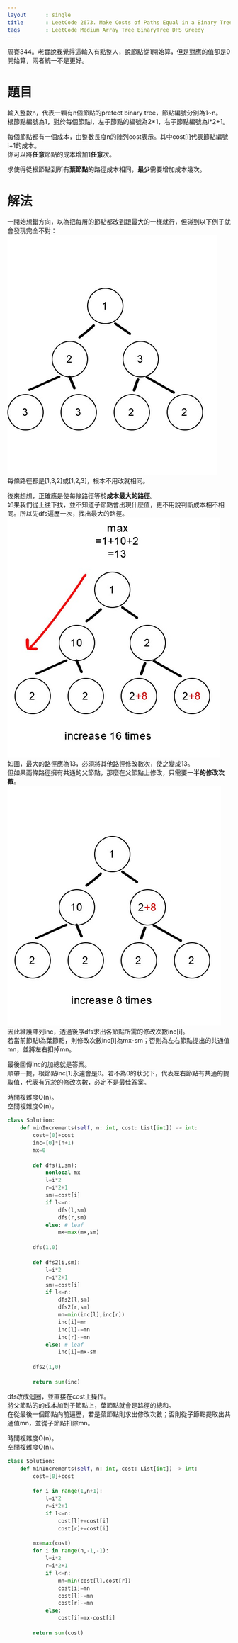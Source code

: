 ```yaml
--- 
layout      : single
title       : LeetCode 2673. Make Costs of Paths Equal in a Binary Tree
tags        : LeetCode Medium Array Tree BinaryTree DFS Greedy
---
```

周賽344。老實說我覺得這輸入有點整人，說節點從1開始算，但是對應的值卻是0開始算，兩者統一不是更好。  

# 題目
輸入整數n，代表一顆有n個節點的prefect binary tree，節點編號分別為1\~n。  
根節點編號為1，對於每個節點i，左子節點的編號為2\*1，右子節點編號為i\*2+1。  

每個節點都有一個成本，由整數長度n的陣列cost表示。其中cost[i]代表節點編號i+1的成本。  
你可以將**任意**節點的成本增加1**任意**次。  

求使得從根節點到所有**葉節點**的路徑成本相同，**最少**需要增加成本幾次。  

# 解法
一開始想錯方向，以為把每層的節點都改到跟最大的一樣就行，但碰到以下例子就會發現完全不對：  
![示意圖](/assets/img/2673-1.jpg)  
每條路徑都是[1,3,2]或[1,2,3]，根本不用改就相同。  

後來想想，正確應是使每條路徑等於**成本最大的路徑**。  
如果我們從上往下找，並不知道子節點會出現什麼值，更不用說判斷成本相不相同。所以先dfs遍歷一次，找出最大的路徑。  
![示意圖](/assets/img/2673-2.jpg)  
如圖，最大的路徑應為13，必須將其他路徑修改數次，使之變成13。  
但如果兩條路徑擁有共通的父節點，那麼在父節點上修改，只需要**一半的修改次數**。  
![示意圖](/assets/img/2673-3.jpg)  
因此維護陣列inc，透過後序dfs求出各節點所需的修改次數inc[i]。  
若當前節點i為葉節點，則修改次數inc[i]為mx-sm；否則為左右節點提出的共通值mn，並將左右扣掉mn。  

最後回傳inc的加總就是答案。  
順帶一提，根節點inc[1]永遠會是0。若不為0的狀況下，代表左右節點有共通的提取值，代表有冗於的修改次數，必定不是最佳答案。  

時間複雜度O(n)。  
空間複雜度O(n)。  

```python
class Solution:
    def minIncrements(self, n: int, cost: List[int]) -> int:
        cost=[0]+cost
        inc=[0]*(n+1)
        mx=0
        
        def dfs(i,sm):
            nonlocal mx
            l=i*2
            r=i*2+1
            sm+=cost[i]
            if l<=n:
                dfs(l,sm)
                dfs(r,sm)
            else: # leaf
                mx=max(mx,sm)
                
        dfs(1,0)
        
        def dfs2(i,sm):
            l=i*2
            r=i*2+1
            sm+=cost[i]
            if l<=n:
                dfs2(l,sm)
                dfs2(r,sm)
                mn=min(inc[l],inc[r])
                inc[i]=mn
                inc[l]-=mn
                inc[r]-=mn
            else: # leaf
                inc[i]=mx-sm
        
        dfs2(1,0)
        
        return sum(inc)
```

dfs改成迴圈，並直接在cost上操作。  
將父節點的的成本加到子節點上，葉節點就會是路徑的總和。  
在從最後一個節點向前遍歷，若是葉節點則求出修改次數；否則從子節點提取出共通值mn，並從子節點扣除mn。  

時間複雜度O(n)。  
空間複雜度O(n)。  

```python
class Solution:
    def minIncrements(self, n: int, cost: List[int]) -> int:
        cost=[0]+cost
        
        for i in range(1,n+1):
            l=i*2
            r=i*2+1
            if l<=n:
                cost[l]+=cost[i]
                cost[r]+=cost[i]
                
        mx=max(cost)
        for i in range(n,-1,-1):
            l=i*2
            r=i*2+1
            if l<=n:
                mn=min(cost[l],cost[r])
                cost[i]=mn
                cost[l]-=mn
                cost[r]-=mn
            else:
                cost[i]=mx-cost[i]

        return sum(cost)
```